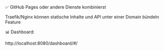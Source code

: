 ✅ GitHub Pages oder andere Dienste kombinierst

Traefik/Nginx können statische Inhalte und API unter einer Domain bündeln
Feature

📊 Dashboard:

http://localhost:8080/dashboard/#/
